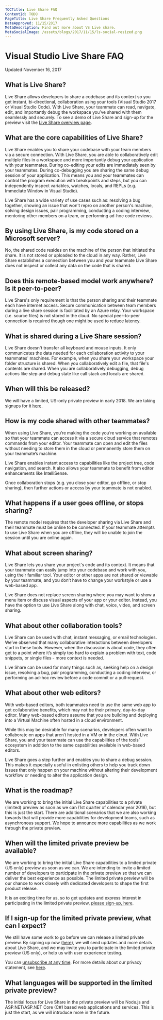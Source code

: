 ```yaml
---
TOCTitle: Live Share FAQ
ContentId: TODO
PageTitle: Live Share Frequently Asked Questions
DateApproved: 11/15/2017
MetaDescription: Find out more about VS Live share.
MetaSocialImage: /assets/blogs/2017/11/15/ls-social-resized.png
---
```


# Visual Studio Live Share FAQ
Updated November 16, 2017

## What is Live Share?
Live Share allows developers to share a codebase and its context so you get instant, bi-directional, collaboration using your tools (Visual Studio 2017 or Visual Studio Code). With Live Share, your teammate can read, navigate, edit, and importantly debug the workspace you’ve shared with them seamlessly and securely.  To see a demo of Live Share and sign-up for the preview visit the [Live Share overview page](/visual-studio-live-share).

## What are the core capabilities of Live Share?
Live Share enables you to share your codebase with your team members via a secure connection. With Live Share, you are able to collaboratively edit multiple files in a workspace and more importantly debug your application with your teammates. During co-editing your edits are immediately seen by your teammates. During co-debugging you are sharing the same debug session of your application. This means you and your teammates can control the program execution with breakpoints and steps, but you can independently inspect variables, watches, locals, and REPLs (e.g. Immediate Window in Visual Studio).

Live Share has a wide variety of use cases such as: resolving a bug together, showing an issue that won't repro on another person's machine, solving design issues, pair programming, conducting a coding interview, mentoring other members on a team, or performing ad-hoc code reviews.

## By using Live Share, is my code stored on a Microsoft server?
No, the shared code resides on the machine of the person that initiated the share. It is not stored or uploaded to the cloud in any way. Rather, Live Share establishes a connection between you and your teammate Live Share does not inspect or collect any data on the code that is shared.

## Does this remote-based model work anywhere? Is it peer-to-peer?
Live Share's only requirement is that the person sharing and their teammate each have internet access. Secure communication between team members during a live share session is facilitated by an Azure relay. Your workspace (i.e. source files) is not stored in the cloud. No special peer-to-peer connection is required though one might be used to reduce latency.

## What is shared during a Live Share session?
Live Share doesn't transfer all keyboard and mouse inputs. It only communicates the data needed for each collaboration activity to your teammates' machines. For example, when you share your workspace your folder structure is shared. When you collaboratively edit a file, that file's contents are shared. When you are collaboratively debugging, debug actions like step and debug state like call stack and locals are shared.

## When will this be released?
We will have a limited, US-only private preview in early 2018. We are taking signups for it [here](/visual-studio-live-share).

## How is my code shared with other teammates?
When using Live Share, you’re making the code you’re working on available so that your teammate can access it via a secure cloud service that remotes commands from your editor. Your teammate can open and edit the files without needing to store them in the cloud or permanently store them on your teammate’s machine.

Live Share enables instant access to capabilities like the project tree, code navigation, and search. It also allows your teammate to benefit from editor enhancements like IntelliSense.

Once collaboration stops (e.g. you close your editor, go offline, or stop sharing), then further actions or access by your teammate is not enabled.


## What happens if a user goes offline, or stops sharing?
The remote model requires that the developer sharing via Live Share and their teammate must be online to be connected. If your teammate attempts to use Live Share when you are offline, they will be unable to join the session until you are online again.

## What about screen sharing?
Live Share lets you share your project's code and its context. It means that your teammate can easily jump into your codebase and work with you, using their familiar tool. Your editor or other apps are not shared or viewable by your teammate, and you don’t have to change your workstyle or use a web-based app.

Live Share does not replace screen sharing where you may want to show a menu item or discuss visual aspects of your app or your editor. Instead, you have the option to use Live Share along with chat, voice, video, and screen sharing.


## What about other collaboration tools?
Live Share can be used with chat, instant messaging, or email technologies. We’ve observed that many collaborative interactions between developers start in these tools. However, when the discussion is about code, they often get to a point where it’s simply too hard to explain a problem with text, code snippets, or single files - more context is needed.

Live Share can be used for many things such as, seeking help on a design issue, resolving a bug, pair programming, conducting a coding interview, or performing an ad-hoc review before a code commit or a pull-request.


## What about other web editors?
With web-based editors, both teammates need to use the same web app to get collaborative benefits, which may not be their primary, day-to-day editor. Many web-based editors assume that you are building and deploying into a Virtual Machine often hosted in a cloud environment.

While this may be desirable for many scenarios, developers often want to collaborate on apps that aren’t hosted in a VM or in the cloud.  With Live Share, you and your teammate can use the capabilities of the tools’ ecosystem in addition to the same capabilities available in web-based editors.

Live Share goes a step further and enables you to share a debug session.  This makes it especially useful in enlisting others to help you track down issues that only happen on your machine without altering their development workflow or needing to alter the application design.


## What is the roadmap?
We are working to bring the initial Live Share capabilities to a private (limited) preview as soon as we can (1st quarter of calendar year 2018), but this is just the start. There are additional scenarios that we are also working towards that will provide more capabilities for development teams, such as asynchronous support. We hope to announce more capabilities as we work through the private preview.


## When will the limited private preview be available?
We are working to bring the initial Live Share capabilities to a limited private (US only) preview as soon as we can. We are intending to invite a limited number of developers to participate in the private preview so that we can deliver the best experience as possible. The limited private preview will be our chance to work closely with dedicated developers to shape the first product release.

It is an exciting time for us, so to get updates and express interest in participating in the limited private preview, [please sign-up, here](/visual-studio-live-share).


## If I sign-up for the limited private preview, what can I expect?
We still have some work to go before we can release a limited private preview. By signing up now ([here](/visual-studio-live-share)), we will send updates and more details about Live Share, and we may invite you to participate in the limited private preview (US only), or help us with user experience testing.

You can [unsubscribe at any time](https://aka.ms/vsls-unsubscribe). For more details about our privacy statement, see [here](https://aka.ms/vsls-privacy).


## What languages will be supported in the limited private preview?
The initial focus for Live Share in the private preview will be Node.js and ASP.NET/ASP.NET Core (C#) based web applications and services. This is just the start, as we will introduce more in the future.
